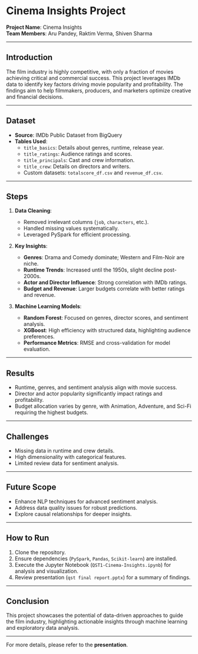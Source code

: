 
# Cinema Insights Project

**Project Name**: Cinema Insights  
**Team Members**: Aru Pandey, Raktim Verma, Shiven Sharma  

---

## Introduction
The film industry is highly competitive, with only a fraction of movies achieving critical and commercial success. This project leverages IMDb data to identify key factors driving movie popularity and profitability. The findings aim to help filmmakers, producers, and marketers optimize creative and financial decisions.

---

## Dataset
- **Source**: IMDb Public Dataset from BigQuery
- **Tables Used**:
  - `title_basics`: Details about genres, runtime, release year.
  - `title_ratings`: Audience ratings and scores.
  - `title_principals`: Cast and crew information.
  - `title_crew`: Details on directors and writers.
  - Custom datasets: `totalscore_df.csv` and `revenue_df.csv`.

---

## Steps
1. **Data Cleaning**:
   - Removed irrelevant columns (`job`, `characters`, etc.).
   - Handled missing values systematically.
   - Leveraged PySpark for efficient processing.

2. **Key Insights**:
   - **Genres**: Drama and Comedy dominate; Western and Film-Noir are niche.
   - **Runtime Trends**: Increased until the 1950s, slight decline post-2000s.
   - **Actor and Director Influence**: Strong correlation with IMDb ratings.
   - **Budget and Revenue**: Larger budgets correlate with better ratings and revenue.

3. **Machine Learning Models**:
   - **Random Forest**: Focused on genres, director scores, and sentiment analysis.
   - **XGBoost**: High efficiency with structured data, highlighting audience preferences.
   - **Performance Metrics**: RMSE and cross-validation for model evaluation.

---

## Results
- Runtime, genres, and sentiment analysis align with movie success.
- Director and actor popularity significantly impact ratings and profitability.
- Budget allocation varies by genre, with Animation, Adventure, and Sci-Fi requiring the highest budgets.

---

## Challenges
- Missing data in runtime and crew details.
- High dimensionality with categorical features.
- Limited review data for sentiment analysis.

---

## Future Scope
- Enhance NLP techniques for advanced sentiment analysis.
- Address data quality issues for robust predictions.
- Explore causal relationships for deeper insights.

---

## How to Run
1. Clone the repository.
2. Ensure dependencies (`PySpark`, `Pandas`, `Scikit-learn`) are installed.
3. Execute the Jupyter Notebook (`QST1-Cinema-Insights.ipynb`) for analysis and visualization.
4. Review presentation (`qst final report.pptx`) for a summary of findings.

---

## Conclusion
This project showcases the potential of data-driven approaches to guide the film industry, highlighting actionable insights through machine learning and exploratory data analysis.

---

For more details, please refer to the **presentation**.
